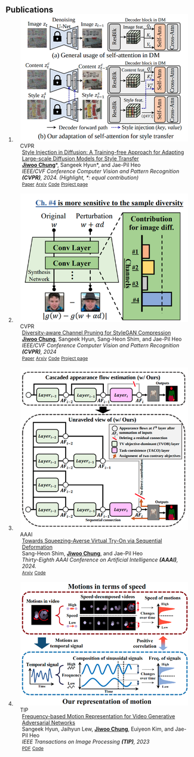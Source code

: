 <h2 id="publications" style="margin: 2px 0px -15px;">Publications</h2>

<div class="publications">
<ol class="bibliography">

<li>
<div class="pub-row">
  <div class="col-sm-3 abbr" style="position: relative;padding-right: 15px;padding-left: 15px;">
    <img src="assets/img/CVPR_2024_3.png" class="teaser img-fluid z-depth-1">
    <abbr class="badge">CVPR</abbr>
  </div>

  <div class="col-sm-9" style="position: relative;padding-right: 15px;padding-left: 20px;">
    <div class="title"><a href="https://openaccess.thecvf.com/content/CVPR2024/html/Chung_Style_Injection_in_Diffusion_A_Training-free_Approach_for_Adapting_Large-scale_CVPR_2024_paper.html">Style Injection in Diffusion: A Training-free Approach for Adapting Large-scale Diffusion Models for Style Transfer</a></div>
    <div class="author"><u><strong>Jiwoo Chung</strong></u>*, Sangeek Hyun*, and Jae-Pil Heo</div>
    <div class="periodical"><em>IEEE/CVF Conference Computer Vision and Pattern Recognition <strong>(CVPR)</strong>, 2024. (Highlight, *: equal contribution)</em></div>
    <div class="links">
        <a href="https://openaccess.thecvf.com/content/CVPR2024/html/Chung_Style_Injection_in_Diffusion_A_Training-free_Approach_for_Adapting_Large-scale_CVPR_2024_paper.html" class="btn btn-sm z-depth-0" role="button" target="_blank" style="font-size:12px;">Paper</a>
        <a href="https://arxiv.org/abs/2312.09008" class="btn btn-sm z-depth-0" role="button" target="_blank" style="font-size:12px;">Arxiv</a>
        <a href="https://github.com/jiwoogit/StyleID" class="btn btn-sm z-depth-0" role="button" target="_blank" style="font-size:12px;">Code</a>
        <a href="https://jiwoogit.github.io/StyleID_site/" class="btn btn-sm z-depth-0" role="button" target="_blank" style="font-size:12px;">Project page</a>
        <!-- <strong><a style="color:#e74d3c; font-weight:600"><i>Oral Presentation</i></a></strong> -->
    </div>
  </div>
</div>
</li>
  
<br>

<li>
<div class="pub-row">
  <div class="col-sm-3 abbr" style="position: relative;padding-right: 15px;padding-left: 15px;">
    <img src="assets/img/CVPR_2024_2.png" class="teaser img-fluid z-depth-1">
    <abbr class="badge">CVPR</abbr>
  </div>

  <div class="col-sm-9" style="position: relative;padding-right: 15px;padding-left: 20px;">
    <div class="title"><a href="https://openaccess.thecvf.com/content/CVPR2024/html/Chung_Diversity-aware_Channel_Pruning_for_StyleGAN_Compression_CVPR_2024_paper.html">Diversity-aware Channel Pruning for StyleGAN Compression
</a></div>
    <div class="author"><u><strong>Jiwoo Chung</strong></u>, Sangeek Hyun, Sang-Heon Shim, and Jae-Pil Heo</div>
    <div class="periodical"><em>IEEE/CVF Conference Computer Vision and Pattern Recognition <strong>(CVPR)</strong>, 2024</em></div>
    <div class="links">
        <a href="https://openaccess.thecvf.com/content/CVPR2024/html/Chung_Diversity-aware_Channel_Pruning_for_StyleGAN_Compression_CVPR_2024_paper.html" class="btn btn-sm z-depth-0" role="button" target="_blank" style="font-size:12px;">Paper</a>
        <a href="https://arxiv.org/abs/2403.13548" class="btn btn-sm z-depth-0" role="button" target="_blank" style="font-size:12px;">Arxiv</a>
        <a href="https://github.com/jiwoogit/DCP-GAN" class="btn btn-sm z-depth-0" role="button" target="_blank" style="font-size:12px;">Code</a>
        <a href="https://jiwoogit.github.io/DCP-GAN_site/" class="btn btn-sm z-depth-0" role="button" target="_blank" style="font-size:12px;">Project page</a>
        <!-- <strong><a style="color:#e74d3c; font-weight:600"><i>Oral Presentation</i></a></strong> -->
    </div>
  </div>
</div>
</li>
  
<br>

<li>
<div class="pub-row">
  <div class="col-sm-3 abbr" style="position: relative;padding-right: 15px;padding-left: 15px;">
    <img src="assets/img/AAAI_2024.png" class="teaser img-fluid z-depth-1">
    <abbr class="badge">AAAI</abbr>
  </div>

  <div class="col-sm-9" style="position: relative;padding-right: 15px;padding-left: 20px;">
    <div class="title"><a href="https://arxiv.org/abs/2312.15861">Towards Squeezing-Averse Virtual Try-On via Sequential Deformation</a></div>
    <div class="author">Sang-Heon Shim, <u><strong>Jiwoo Chung</strong></u>, and Jae-Pil Heo</div>
    <div class="periodical"><em>Thirty-Eighth AAAI Conference on Artificial Intelligence <strong>(AAAI)</strong>, 2024.</em></div>
    <div class="links">
      <a href="https://arxiv.org/abs/2312.15861" class="btn btn-sm z-depth-0" role="button" target="_blank" style="font-size:12px;">Arxiv</a>
      <a href="https://github.com/SHShim0513/SD-VITON" class="btn btn-sm z-depth-0" role="button" target="_blank" style="font-size:12px;">Code</a>
    </div>
  </div>
</div>
</li>
  
<br>

<li>
<div class="pub-row">
  <div class="col-sm-3 abbr" style="position: relative;padding-right: 15px;padding-left: 15px;">
    <img src="assets/img/TIP_2023.png" class="teaser img-fluid z-depth-1">
    <abbr class="badge">TIP</abbr>
  </div>

  <div class="col-sm-9" style="position: relative;padding-right: 15px;padding-left: 20px;">
    <div class="title"><a href="https://ieeexplore.ieee.org/document/10183834">Frequency-based Motion Representation for Video Generative Adversarial Networks</a></div>
    <div class="author">Sangeek Hyun, Jaihyun Lew, <u><strong>Jiwoo Chung</strong></u>, Euiyeon Kim, and Jae-Pil Heo</div>
    <div class="periodical"><em>IEEE Transactions on Image Processing <strong>(TIP)</strong>, 2023
</em></div>
    <div class="links">
      <a href="https://ieeexplore.ieee.org/document/10183834" class="btn btn-sm z-depth-0" role="button" target="_blank" style="font-size:12px;">PDF</a>
      <a href="https://github.com/hse1032/Frequency-based-Motion-Representation-for-Video-GANs" class="btn btn-sm z-depth-0" role="button" target="_blank" style="font-size:12px;">Code</a>
    </div>
  </div>
</div>
</li>
  
<br>


</ol>
</div>
